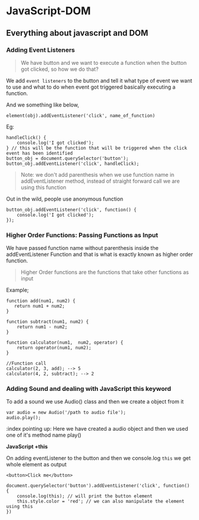 # JavaScript-DOM

## Everything about javascript and DOM

### Adding Event Listeners

> We have button and we want to execute a function when the button got clicked, so how we do that?

We add `event listeners` to the button and tell it what type of event we want to use and what to do when event got triggered basically executing a function.

And we something like below,

`element(obj).addEventListener('click', name_of_function)`

Eg:

```
handleClick() {
    console.log('I got clicked');
} // this will be the function that will be triggered when the click event has been identified
button_obj = document.querySelector('button');
button_obj.addEventListener('click', handleClick);
```

> Note: we don't add parenthesis when we use function name in addEventListener method, instead of straight forward call we are using this function

Out in the wild, people use anonymous function

```
button_obj.addEventListener('click', function() {
    console.log('I got clicked');
});
```

### Higher Order Functions: Passing Functions as Input

We have passed function name without parenthesis inside the addEventListener Function and that is what is exactly known as higher order function.

> Higher Order functions are the functions that take other functions as input

Example;

```
function add(num1, num2) {
   return num1 + num2;
}

function subtract(num1, num2) {
    return num1 - num2;
}

function calculator(num1,  num2, operator) {
    return operator(num1, num2);
}

//Function call
calculator(2, 3, add); --> 5
calculator(4, 2, subtract); --> 2
```

### Adding Sound and dealing with JavaScript this keyword

To add a sound we use Audio() class and then we create a object from it

```
var audio = new Audio('/path to audio file');
audio.play();
```

:index pointing up: Here we have created a audio object and then we used one of it's method name play()

**JavaScript +this**

On adding eventListener to the button and then we console.log `this` we get whole element as output

```
<button>Click me</button>

document.querySelector('button').addEventListener('click', function() {
    console.log(this); // will print the button element
    this.style.color = 'red'; // we can also manipulate the element using this
})
```

